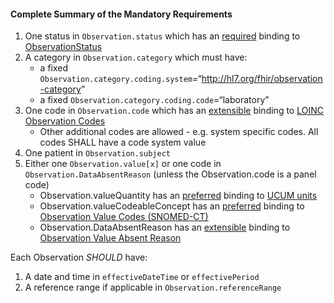 #### Complete Summary of the Mandatory Requirements

1.  One status in `Observation.status` which has an [required](http://hl7.org/fhir/2017Jan/terminologies.html#required) binding to [ObservationStatus]
1.  A category in `Observation.category` which must have:
    -   a fixed `Observation.category.coding.system`=“<http://hl7.org/fhir/observation-category>”
    -   a fixed `Observation.category.coding.code`=“laboratory”
1.  One code in `Observation.code` which has an [extensible](http://hl7.org/fhir/2017Jan/terminologies.html#extensible) binding to [LOINC Observation Codes]
    -   Other additional codes are allowed - e.g. system specific codes. All codes SHALL have a code system value
1.  One patient in `Observation.subject`
1.  Either one `Observation.value[x]` or one code in `Observation.DataAbsentReason` (unless the Observation.code is a panel code)
    -   Observation.valueQuantity has an [preferred](http://hl7.org/fhir/2017Jan/terminologies.html#preferred) binding to [UCUM units]
    -   Observation.valueCodeableConcept has an [preferred](http://hl7.org/fhir/2017Jan/terminologies.html#preferred) binding to [Observation Value Codes (SNOMED-CT)]
    -   Observation.DataAbsentReason has an [extensible](http://hl7.org/fhir/2017Jan/terminologies.html#extensible) binding to [Observation Value Absent Reason]

Each Observation *SHOULD* have:

1.  A date and time in `effectiveDateTime` or `effectivePeriod`
1.  A reference range if applicable in `Observation.referenceRange`

  [Observation Value Codes (SNOMED-CT)]: ValueSet-observation-value-codes.html
  [Observation Value Absent Reason]: http://hl7.org/fhir/2017Jan/valueset-observation-valueabsentreason.html
  [UCUM units]: ValueSet-ucum.html
  [LOINC]: http://loinc.org
  [LOINC Observation Codes]: http://hl7.org/fhir/2017Jan/valueset-observation-codes.html
  [ObservationStatus]: http://hl7.org/fhir/2017Jan/valueset-observation-status.html

